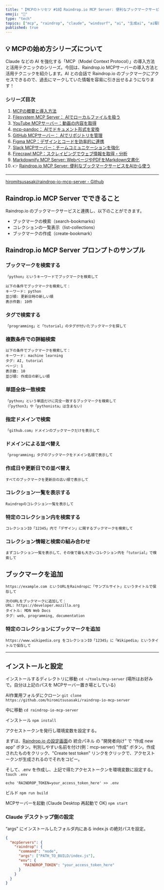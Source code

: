 ```yaml
---
title: "【MCPのトリセツ #10】Raindrop.io MCP Server: 便利なブックマークサービスをAIから使う"
emoji: "🐸"
type: "tech"
topics: ["mcp", "raindrop", "claude", "windsurf", "ai", "生成ai", "ai駆動開発"]
published: true
---
```


## 💡 MCPの始め方シリーズについて

Claude などの AI を強化する「MCP（Model Context Protocol）」の導入方法と活用テクニックのシリーズ。今回は、Raindrop.io MCPサーバーの導入方法と活用テクニックを紹介します。AI との会話で Raindrop.io のブックマークにアクセスできるので、過去にマークしていた情報を容易に引き出せるようになります！

### シリーズ目次

1. [MCPの概要と導入方法](./mcp-server-tutorial-01-install)
2. [Filesystem MCP Server： AIでローカルファイルを扱う](./mcp-server-tutorial-02-filesystem)
3. [YouTube MCPサーバー：動画の内容を取得](./mcp-server-tutorial-03-youtube)
4. [mcp-pandoc： AIでドキュメント形式を変換](./mcp-server-tutorial-04-pandoc)
5. [GitHub MCPサーバー： AIでリポジトリを管理](./mcp-server-tutorial-05-github)
6. [Figma MCP：デザインとコードを効率的に連携](./mcp-server-tutorial-06-figma)
7. [Slack MCPサーバー：チームコミュニケーションを強化](./mcp-server-tutorial-07-slack)
8. [Firecrawl MCP：スクレイピングでウェブ情報を取得・分析](./mcp-server-tutorial-08-firecrawl)
9. [Markdownify MCP Server: WebページやPDFをMarkdown文書化](./mcp-server-tutorial-09-markdownfy)
10. 👉 [Raindrop.io MCP Server: 便利なブックマークサービスをAIから使う](./mcp-server-tutorial-10-raindropio)

---

[hiromitsusasaki/raindrop-io-mcp-server - Github](https://github.com/hiromitsusasaki/raindrop-io-mcp-server)

## Raindrop.io MCP Server でできること

Raindrop.io のブックマークサービスと連携し、以下のことができます。

- ブックマークの検索（search-bookmarks）
- コレクションの一覧表示（list-collections）
- ブックマークの作成（create-bookmark）

## Raindrop.io MCP Server プロンプトのサンプル

### ブックマークを検索する

```
「python」というキーワードでブックマークを検索して
```

```
以下の条件でブックマークを検索して：
キーワード: python
並び順: 更新日時の新しい順
表示件数: 10件
```

### タグで検索する

```
「programming」と「tutorial」のタグが付いたブックマークを探して
```

### 複数条件での詳細検索

```
以下の条件でブックマークを検索して：
キーワード: machine learning
タグ: AI, tutorial
ページ: 1
表示数: 10
並び順: 作成日の新しい順
```

### 単語全体一致検索

```
「python」という単語だけに完全一致するブックマークを検索して
（「python3」や「pythonista」は含まない）
```

### 指定ドメインで検索

```
「github.com」ドメインのブックマークだけを表示して
```

### ドメインによる並べ替え

```
「programming」タグのブックマークをドメイン名順で表示して
```

### 作成日や更新日での並べ替え

```
すべてのブックマークを更新日の古い順で表示して
```

### コレクション一覧を表示する

```
Raindropのコレクション一覧を表示して
```

### 特定のコレクション内を検索する

```
コレクションID「12345」内で「デザイン」に関するブックマークを検索して
```

### コレクション情報と検索の組み合わせ

```
まずコレクション一覧を表示して、その後で最も大きいコレクション内を「tutorial」で検索して
```

## ブックマークを追加

```
https://example.com というURLをRaindropに「サンプルサイト」というタイトルで保存して
```

```
次のURLをブックマークに追加して：
URL: https://developer.mozilla.org
タイトル: MDN Web Docs
タグ: web, programming, documentation
```

### 特定のコレクションにブックマークを追加

```
https://www.wikipedia.org をコレクションID「12345」に「Wikipedia」というタイトルで保存して
```

---

## インストールと設定

インストールするディレクトリに移動
`cd ~/tools/mcp-server`
(場所はお好みで。自分は上記のパスを MCPサーバー置き場としている)

AI作業用フォルダにクローン
`git clone https://github.com/hiromitsusasaki/raindrop-io-mcp-server`

中に移動
`cd raindrop-io-mcp-server`

インストール
`npm install`

アクセストークンを発行し環境変数を設定する。

まずは、[Raindrop.io の設定画面](https://app.raindrop.io/settings/integrations)の 統合パネル の "開発者向け” で “作成 new app” ボタン。判別しやすい名前を付け(例：mcp-server) “作成” ボタン。作成されたものをクリック、"Create test token” リンクをクリックで、アクセストークンが生成されるのでそれをコピー。

そして、.env を作成し、上記で得たアクセストークンを環境変数に設定する。
`touch .env`

```
echo 'RAINDROP_TOKEN=your_access_token_here' >> .env
```

ビルド
`npm run build`

MCPサーバーを起動 (Claude Desktop 再起動で OK)
`npm start`

### Claude デスクトップ側の設定

“args" にインストールしたフォルダ内にある index.js の絶対パスを設定。

```claude_desktop_config.json
{
  "mcpServers": {
    "raindrop": {
      "command": "node",
      "args": ["PATH_TO_BUILD/index.js"],
      "env": {
        "RAINDROP_TOKEN": "your_access_token_here"
      }
    }
  }
}
```
